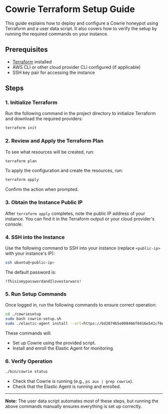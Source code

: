 # Cowrie Terraform Setup Guide

This guide explains how to deploy and configure a Cowrie honeypot using Terraform and a user data script. It also covers how to verify the setup by running the required commands on your instance.

## Prerequisites

- [Terraform](https://www.terraform.io/downloads.html) installed
- AWS CLI or other cloud provider CLI configured (if applicable)
- SSH key pair for accessing the instance

## Steps

### 1. Initialize Terraform

Run the following command in the project directory to initialize Terraform and download the required providers:

```bash
terraform init
```

### 2. Review and Apply the Terraform Plan

To see what resources will be created, run:

```bash
terraform plan
```

To apply the configuration and create the resources, run:

```bash
terraform apply
```

Confirm the action when prompted.

### 3. Obtain the Instance Public IP

After `terraform apply` completes, note the public IP address of your instance. You can find it in the Terraform output or your cloud provider's console.

### 4. SSH into the Instance

Use the following command to SSH into your instance (replace `<public-ip>` with your instance's IP):

```bash
ssh ubuntu@<public-ip>
```

The default password is:

```
!ThisismypasswordandIlovestarwars!
```

### 5. Run Setup Commands

Once logged in, run the following commands to ensure correct operation:

```bash
cd ./cowriesetup
sudo bash cowrie-setup.sh
sudo ./elastic-agent install --url=https://bd207465e008466f8416e541cf6da0b0.fleet.us-central1.gcp.cloud.es.io:443 --enrollment-token=S21xSE1wWUJWNzFGd0pLaWhQLWU6OFB4Wkd5Yi1TeW04V01qVlprYlZtQQ==
```

These commands will:

- Set up Cowrie using the provided script.
- Install and enroll the Elastic Agent for monitoring.

### 6. Verify Operation

```bash
./bin/cowrie status
```
- Check that Cowrie is running (e.g., `ps aux | grep cowrie`).
- Check that the Elastic Agent is running and enrolled.

---

**Note:** The user data script automates most of these steps, but running the above commands manually ensures everything is set up correctly.

